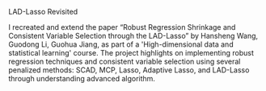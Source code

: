 LAD-Lasso Revisited

I recreated and extend the paper “Robust Regression Shrinkage and Consistent Variable Selection through the LAD-Lasso” by Hansheng Wang, Guodong Li, Guohua Jiang, as part of a 'High-dimensional data and statistical learning' course. The project highlights on implementing robust regression techniques and consistent variable selection using several penalized methods: SCAD, MCP, Lasso, Adaptive Lasso, and LAD-Lasso through understanding advanced algorithm.


